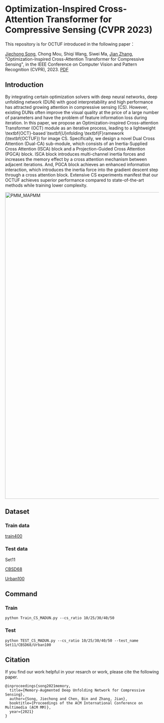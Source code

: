 # Optimization-Inspired Cross-Attention Transformer for Compressive Sensing (CVPR 2023)
This repository is for OCTUF introduced in the following paper：

[Jiechong Song](https://scholar.google.com/citations?hl=en&user=EBOtupAAAAAJ), Chong Mou, Shiqi Wang, Siwei Ma, [Jian Zhang](http://jianzhang.tech/), "Optimization-Inspired Cross-Attention Transformer for Compressive Sensing", in the IEEE Conference on Computer Vision and Pattern Recognition (CVPR), 2023. [PDF](https://arxiv.org/abs/2110.09766)

## Introduction

By integrating certain optimization solvers with deep neural networks, deep unfolding network (DUN) with good interpretability and high performance has attracted growing attention in compressive sensing (CS). However, existing DUNs often improve the visual quality at the price of a large number of parameters and have the problem of feature information loss during iteration. In this paper, we propose an Optimization-inspired Cross-attention Transformer (OCT) module as an iterative process, leading to a lightweight \textbf{OCT}-based \textbf{U}nfolding \textbf{F}ramework (\textbf{OCTUF}) for image CS. Specifically, we design a novel Dual Cross Attention (Dual-CA) sub-module, which consists of an Inertia-Supplied Cross Attention (ISCA) block and a Projection-Guided Cross Attention (PGCA) block. ISCA block introduces multi-channel inertia forces and increases the memory effect by a cross attention mechanism between adjacent iterations. And, PGCA block achieves an enhanced information interaction, which introduces the inertia force into the gradient descent step through a cross attention block. Extensive CS experiments manifest that our OCTUF achieves superior performance compared to state-of-the-art methods while training lower complexity.

<img width="1001" alt="PMM_MAPMM" src="https://user-images.githubusercontent.com/62560218/161186801-95d503f6-f2fa-4dcc-8c60-fc80aab65079.png">


## Dataset

### Train data

[train400](https://drive.google.com/file/d/15FatS3wYupcoJq44jxwkm6Kdr0rATPd0/view?usp=sharing)

### Test data

Set11

[CBSD68](https://drive.google.com/file/d/1Q_tcV0d8bPU5g0lNhVSZXLFw0whFl8Nt/view?usp=sharing)

[Urban100](https://drive.google.com/file/d/1cmYjEJlR2S6cqrPq8oQm3tF9lO2sU0gV/view?usp=sharing)

## Command

### Train

`python Train_CS_MADUN.py --cs_ratio 10/25/30/40/50                  ` 

### Test

`python TEST_CS_MADUN.py --cs_ratio 10/25/30/40/50 --test_name Set11/CBSD68/Urban100`

## Citation

If you find our work helpful in your resarch or work, please cite the following paper.

```
@inproceedings{song2021memory,
  title={Memory-Augmented Deep Unfolding Network for Compressive Sensing},
  author={Song, Jiechong and Chen, Bin and Zhang, Jian},
  booktitle={Proceedings of the ACM International Conference on Multimedia (ACM MM)},
  year={2021}
}
```
